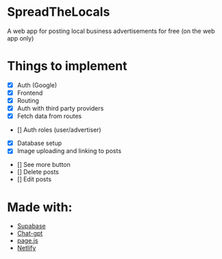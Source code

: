 # SpreadTheLocals
A web app for posting local business advertisements for free (on the web app only)

# Things to implement
* [x] Auth (Google)
* [x] Frontend
* [x] Routing
* [x] Auth with third party providers
* [x] Fetch data from routes
* [] Auth roles (user/advertiser)
* [x] Database setup
* [x] Image uploading and linking to posts
* [] See more button
* [] Delete posts
* [] Edit posts

# Made with:

* [Supabase](https://supabase.com)
* [Chat-gpt](https://chat.openai.com)
* [page.js](page.js)
* [Netlify](https://netlify.com)